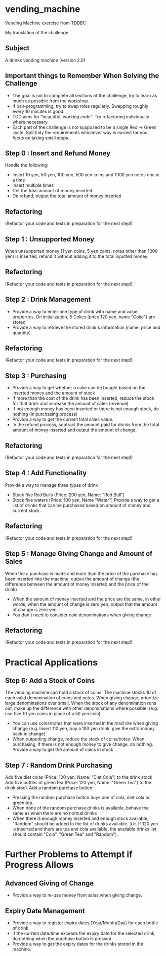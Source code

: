 vending_machine
===============

Vending Machine exercise from [TDDBC](http://devtesting.jp/tddbc/?TDDBC%E5%A4%A7%E9%98%AA2.0%2F%E8%AA%B2%E9%A1%8C)

My translation of the challenge:

Subject
-------
A drinks vending machine (version 2.0)

Important things to Remember When Solving the Challenge
-------------------------------------------------------
* The goal is not to complete all sections of the challenge, try to learn as much as possible from the workshop.
* If pair-programming, try to swap roles regularly. Swapping roughly every 10 minutes is good.
* TDD aims for "beautiful, working code". Try refactoring individually where necessary.
* Each part of the challenge is not supposed to be a single Red -> Green cycle. Split/tidy the requirements whichever way is easiest for you, focus on taking small steps.

Step 0 : Insert and Refund Money
--------------------------------
Handle the following:
* Insert 10 yen, 50 yen, 100 yen, 500 yen coins and 1000 yen notes one at a time
* Insert multiple times
* Get the total amount of money inserted
* On refund, output the total amount of money inserted

Refactoring
-----------
(Refactor your code and tests in preparation for the next step!)

Step 1 : Unsupported Money
--------------------------
When unsupported money (1 yen coins, 5 yen coins, notes other than 1000 yen) is inserted, refund it without adding it
to the total inputted money.

Refactoring
-----------
(Refactor your code and tests in preparation for the next step!)

Step 2 : Drink Management
-------------------------
* Provide a way to enter one type of drink with name and value properties. On initialization, 5 Cokes (price 120 yen, name "Coke") are stored
* Provide a way to retrieve the stored drink's information (name, price and quantity).

Refactoring
-----------
(Refactor your code and tests in preparation for the next step!)

Step 3 : Purchasing
-------------------
* Provide a way to get whether a coke can be bought based on the inserted money and the amount of stock
* If more than the cost of the drink has been inserted, reduce the stock for that drink and increase the amount of sales (revenue)
* If not enough money has been inserted or there is not enough stock, do nothing (in purchasing process)
* Provide a way to get the current total sales value.
* In the refund process, subtract the amount paid for drinks from the total amount of money inserted and output the amount of change.

Refactoring
-----------
(Refactor your code and tests in preparation for the next step!)

Step 4 : Add Functionality
--------------------------
Provide a way to manage three types of drink
* Stock five Red Bulls (Price: 200 yen, Name: "Red Bull")
* Stock five waters (Price: 100 yen, Name "Water")
Provide a way to get a list of drinks that can be purchased based on amount of money and current stock.

Refactoring
-----------
(Refactor your code and tests in preparation for the next step!)

Step 5 : Manage Giving Change and Amount of Sales
-------------------------------------------------
When the a purchase is made and more than the price of the purchase has been inserted into the machine, output the amount of change (the difference between the amount of money inserted and the price of the drink)
* When the amount of money inserted and the price are the same, in other words, when the amount of change is zero yen, output that the amount of change is zero yen.
* You don't need to consider coin denominations when giving change

Refactoring
-----------
(Refactor your code and tests in preparation for the next step!)

Practical Applications
======================
Step 6: Add a Stock of Coins
----------------------------
The vending machine can hold a stock of coins.
The machine stocks 10 of each valid denomination of coins and notes.
When giving change, prioritize large denominations over small. When the stock of any denomination runs out, make up the difference with other denominations where possible. (e.g. use five 10 yen coins in place of a 50 yen coin)
* You can use coins/notes that were inserted in the machine when giving change (e.g. Insert 110 yen, buy a 100 yen drink, give the extra money back in change)
* When outputting change, reduce the stock of coins/notes.
When purchasing, if there is not enough money to give change, do nothing.
Provide a way to get the amount of coins in stock

Step 7 : Random Drink Purchasing
--------------------------------
Add five diet colas (Price: 120 yen, Name: "Diet Cola") to the drink stock
Add five bottles of green tea (Price: 120 yen, Name: "Green Tea") to the drink stock
Add a random purchase button
* Pressing the random purchase button buys one of cola, diet cola or green tea.
 * When none of the random purchase drinks is available, behave the same as when there are no normal drinks
 * When there is enough money inserted and enough stock available, "Random" should be added to the list of drinks available. (i.e. If 120 yen is inserted and there are tea and cola available, the available drinks list should contain "Cola", "Green Tea" and "Random").

Further Problems to Attempt if Progress Allows
==============================================
Advanced Giving of Change
-------------------------
* Provide a way to re-use money from sales when giving change.

Expiry Date Management
----------------------
* Provide a way to register expiry dates (Year/Month/Day) for each bottle of drink
* If the current date/time exceeds the expiry date for the selected drink, do nothing when the purchase button is pressed.
* Provide a way to get the expiry dates for the drinks stored in the machine.

